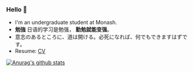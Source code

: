 ### Hello 👋 

- I'm an undergraduate student at Monash. 
- **勉強**  日语的学习是勉强， **勤勉就能变强**。
- 意志のあるところに、道は開ける。必死になれば、何でもできますはずです。
- Resume: [CV](https://ran.moe/resume/)

[![Anurag's github stats](https://github-readme-stats.vercel.app/api?username=randoruf)](https://github.com/anuraghazra/github-readme-stats)
